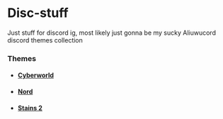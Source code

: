 # Disc-stuff

Just stuff for discord ig, most likely just gonna be my sucky Aliuwucord discord themes collection 

### Themes
- #### [Cyberworld](https://github.com/Quinxxxx/Disc-stuff/blob/main/Cyberworld/README.md)
- #### [Nord](https://github.com/Quinxxxx/Disc-stuff/blob/main/Nord/README.md)
- #### [Stains 2](https://github.com/Quinxxxx/Disc-stuff/blob/main/Stains/README.md)
